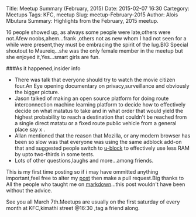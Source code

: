 Title: Meetup Summary (February, 2015)
Date: 2015-02-07 16:30
Cartegory: Meetups
Tags: KFC, meetup
Slug: meetup-February-2015
Author: Alois Mbutura
Summary: Highlights from the February, 2015 meetup.

16 people showed up, as always some people were late,others were not.Afew noobs,ahem...frank ,others not as new whom I had not seen for a while were present,they must be embracing the spirit of the lug.BIG Special shoutout to Maureiq...she was the only female member in the meetup but she enjoyed it,Yes...smart girls are fun.

###As it happened,insider info

* There was talk that everyone should try to watch the movie citizen four.An Eye opening documentary on privacy,surveillance and obviously the bigger picture.
* Jason talked of making an open source platform for doing route interconnection machine learning platform to decide how to effectively decide on what matatus to take and in what order that would yield the highest probability to reach a destination that couldn't be reached from a single direct matatu or a fixed route public vehicle from a general place say x .
* Allan mentioned that the reason that Mozilla, or any modern browser has been so slow was that everyone was using the same adblock add-on that and suggested people switch to [u-block](https://github.com/gorhill/uBlock) to effectively use less RAM by upto two-thirds in some tests.
* Lots of other questions,laughs and more...among friends.

This is my first time posting so if i may have ommitted anything important,feel free to alter my [post](https://github.com/nairobilug/nairobilug.or.ke) then make a pull request.Big thanks to All the people who taught me on [markdown](https://github.com/adam-p/markdown-here/wiki/Markdown-Here-Cheatsheet#links)...this post wouldn't have been without the advice.

See you all March 7th.Meetups are usually on the first saturday of every month at KFC,kimathi street @16:30 ,tag a friend along.
